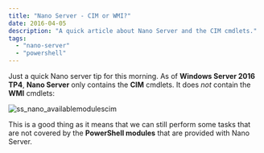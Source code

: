```yaml
---
title: "Nano Server - CIM or WMI?"
date: 2016-04-05
description: "A quick article about Nano Server and the CIM cmdlets."
tags:
  - "nano-server"
  - "powershell"
---
```


Just a quick Nano server tip for this morning. As of **Windows Server 2016 TP4**, **Nano Server** only contains the **CIM** cmdlets. It does _not_ contain the **WMI** cmdlets:

![ss_nano_availablemodulescim](/assets/images/blog/ss_nano_availablemodulescim.png)

This is a good thing as it means that we can still perform some tasks that are not covered by the **PowerShell modules** that are provided with Nano Server.
